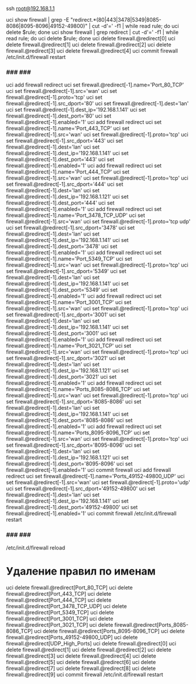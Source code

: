 ssh root@192.168.1.1

uci show firewall | grep -E "redirect.*(80|443|3478|5349|8085-8086|8095-8096|49152-49800)" | cut -d'=' -f1 | while read rule; do uci delete $rule; done
uci show firewall | grep redirect | cut -d'=' -f1 | while read rule; do uci delete $rule; done
uci delete firewall.@redirect[0]
uci delete firewall.@redirect[1]
uci delete firewall.@redirect[2]
uci delete firewall.@redirect[3]
uci delete firewall.@redirect[4]
uci commit firewall
/etc/init.d/firewall restart


### ### ### ###
uci add firewall redirect
uci set firewall.@redirect[-1].name='Port_80_TCP'
uci set firewall.@redirect[-1].src='wan'
uci set firewall.@redirect[-1].proto='tcp'
uci set firewall.@redirect[-1].src_dport='80'
uci set firewall.@redirect[-1].dest='lan'
uci set firewall.@redirect[-1].dest_ip='192.168.1.141'
uci set firewall.@redirect[-1].dest_port='80'
uci set firewall.@redirect[-1].enabled='1'
uci add firewall redirect
uci set firewall.@redirect[-1].name='Port_443_TCP'
uci set firewall.@redirect[-1].src='wan'
uci set firewall.@redirect[-1].proto='tcp'
uci set firewall.@redirect[-1].src_dport='443'
uci set firewall.@redirect[-1].dest='lan'
uci set firewall.@redirect[-1].dest_ip='192.168.1.141'
uci set firewall.@redirect[-1].dest_port='443'
uci set firewall.@redirect[-1].enabled='1'
uci add firewall redirect
uci set firewall.@redirect[-1].name='Port_444_TCP'
uci set firewall.@redirect[-1].src='wan'
uci set firewall.@redirect[-1].proto='tcp'
uci set firewall.@redirect[-1].src_dport='444'
uci set firewall.@redirect[-1].dest='lan'
uci set firewall.@redirect[-1].dest_ip='192.168.1.121'
uci set firewall.@redirect[-1].dest_port='444'
uci set firewall.@redirect[-1].enabled='1'
uci add firewall redirect
uci set firewall.@redirect[-1].name='Port_3478_TCP_UDP'
uci set firewall.@redirect[-1].src='wan'
uci set firewall.@redirect[-1].proto='tcp udp'
uci set firewall.@redirect[-1].src_dport='3478'
uci set firewall.@redirect[-1].dest='lan'
uci set firewall.@redirect[-1].dest_ip='192.168.1.141'
uci set firewall.@redirect[-1].dest_port='3478'
uci set firewall.@redirect[-1].enabled='1'
uci add firewall redirect
uci set firewall.@redirect[-1].name='Port_5349_TCP'
uci set firewall.@redirect[-1].src='wan'
uci set firewall.@redirect[-1].proto='tcp'
uci set firewall.@redirect[-1].src_dport='5349'
uci set firewall.@redirect[-1].dest='lan'
uci set firewall.@redirect[-1].dest_ip='192.168.1.141'
uci set firewall.@redirect[-1].dest_port='5349'
uci set firewall.@redirect[-1].enabled='1'
uci add firewall redirect
uci set firewall.@redirect[-1].name='Port_3001_TCP'
uci set firewall.@redirect[-1].src='wan'
uci set firewall.@redirect[-1].proto='tcp'
uci set firewall.@redirect[-1].src_dport='3001'
uci set firewall.@redirect[-1].dest='lan'
uci set firewall.@redirect[-1].dest_ip='192.168.1.141'
uci set firewall.@redirect[-1].dest_port='3001'
uci set firewall.@redirect[-1].enabled='1'
uci add firewall redirect
uci set firewall.@redirect[-1].name='Port_3021_TCP'
uci set firewall.@redirect[-1].src='wan'
uci set firewall.@redirect[-1].proto='tcp'
uci set firewall.@redirect[-1].src_dport='3021'
uci set firewall.@redirect[-1].dest='lan'
uci set firewall.@redirect[-1].dest_ip='192.168.1.121'
uci set firewall.@redirect[-1].dest_port='3021'
uci set firewall.@redirect[-1].enabled='1'
uci add firewall redirect
uci set firewall.@redirect[-1].name='Ports_8085-8086_TCP'
uci set firewall.@redirect[-1].src='wan'
uci set firewall.@redirect[-1].proto='tcp'
uci set firewall.@redirect[-1].src_dport='8085-8086'
uci set firewall.@redirect[-1].dest='lan'
uci set firewall.@redirect[-1].dest_ip='192.168.1.141'
uci set firewall.@redirect[-1].dest_port='8085-8086'
uci set firewall.@redirect[-1].enabled='1'
uci add firewall redirect
uci set firewall.@redirect[-1].name='Ports_8095-8096_TCP'
uci set firewall.@redirect[-1].src='wan'
uci set firewall.@redirect[-1].proto='tcp'
uci set firewall.@redirect[-1].src_dport='8095-8096'
uci set firewall.@redirect[-1].dest='lan'
uci set firewall.@redirect[-1].dest_ip='192.168.1.121'
uci set firewall.@redirect[-1].dest_port='8095-8096'
uci set firewall.@redirect[-1].enabled='1'
uci commit firewall
uci add firewall redirect
uci set firewall.@redirect[-1].name='Ports_49152-49800_UDP'
uci set firewall.@redirect[-1].src='wan'
uci set firewall.@redirect[-1].proto='udp'
uci set firewall.@redirect[-1].src_dport='49152-49800'
uci set firewall.@redirect[-1].dest='lan'
uci set firewall.@redirect[-1].dest_ip='192.168.1.141'
uci set firewall.@redirect[-1].dest_port='49152-49800'
uci set firewall.@redirect[-1].enabled='1'
uci commit firewall
/etc/init.d/firewall restart
### ### ### ###

/etc/init.d/firewall reload


# Удаление правил по именам
uci delete firewall.@redirect[Port_80_TCP]
uci delete firewall.@redirect[Port_443_TCP]
uci delete firewall.@redirect[Port_444_TCP]
uci delete firewall.@redirect[Port_3478_TCP_UDP]
uci delete firewall.@redirect[Port_5349_TCP]
uci delete firewall.@redirect[Port_3001_TCP]
uci delete firewall.@redirect[Port_3021_TCP]
uci delete firewall.@redirect[Ports_8085-8086_TCP]
uci delete firewall.@redirect[Ports_8095-8096_TCP]
uci delete firewall.@redirect[Ports_49152-49800_UDP]
uci delete firewall.@redirect[UDP_High_Ports]
uci delete firewall.@redirect[0]
uci delete firewall.@redirect[1]
uci delete firewall.@redirect[2]
uci delete firewall.@redirect[3]
uci delete firewall.@redirect[4]
uci delete firewall.@redirect[5]
uci delete firewall.@redirect[6]
uci delete firewall.@redirect[7]
uci delete firewall.@redirect[8]
uci delete firewall.@redirect[9]
uci commit firewall
/etc/init.d/firewall restart